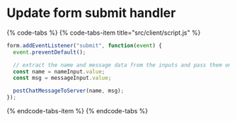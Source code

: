 # Update form submit handler

{% code-tabs %}
{% code-tabs-item title="src/client/script.js" %}
```javascript
form.addEventListener("submit", function(event) {
  event.preventDefault();

  // extract the name and message data from the inputs and pass them on.
  const name = nameInput.value;
  const msg = messageInput.value;

  postChatMessageToServer(name, msg);  
});
```
{% endcode-tabs-item %}
{% endcode-tabs %}

